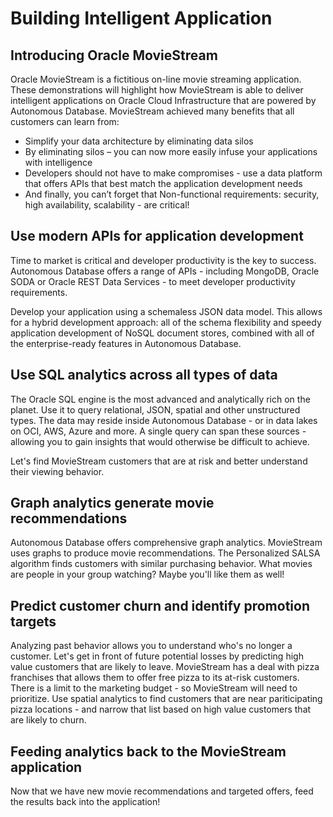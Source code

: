 # Building Intelligent Application

## Introducing Oracle MovieStream
Oracle MovieStream is a fictitious on-line movie streaming application. These demonstrations will highlight how MovieStream is able to deliver intelligent applications on Oracle Cloud Infrastructure that are powered by Autonomous Database. MovieStream achieved many benefits that all customers can learn from:
* Simplify your data architecture by eliminating data silos
* By eliminating silos – you can now more easily infuse your applications with intelligence
* Developers should not have to make compromises - use a data platform that offers APIs that best match the application development needs
* And finally, you can’t forget that Non-functional requirements: security, high availability, scalability - are critical!

[](youtube:iR-5uwHD1BQ)

## Use modern APIs for application development
Time to market is critical and developer productivity is the key to success. Autonomous Database offers a range of APIs - including MongoDB, Oracle SODA or Oracle REST Data Services - to meet developer productivity requirements. 

Develop your application using a schemaless JSON data model. This allows for a hybrid development approach: all of the schema flexibility and speedy application development of NoSQL document stores, combined with all of the enterprise-ready features in Autonomous Database. 

[](youtube:qBZJYWTaOLw?start=181;rel=0)

## Use SQL analytics across all types of data
The Oracle SQL engine is the most advanced and analytically rich on the planet. Use it to query relational, JSON, spatial and other unstructured types. The data may reside inside Autonomous Database - or in data lakes on OCI, AWS, Azure and more. A single query can span these sources - allowing you to gain insights that would otherwise be difficult to achieve.

Let's find MovieStream customers that are at risk and better understand their viewing behavior.

[](youtube:qBZJYWTaOLw?start=607)

## Graph analytics generate movie recommendations
Autonomous Database offers comprehensive graph analytics. MovieStream uses graphs to produce movie recommendations. The Personalized SALSA algorithm finds customers with similar purchasing behavior. What movies are people in your group watching? Maybe you'll like them as well!

[](youtube:Be4YtjdEFGM)

## Predict customer churn and identify promotion targets
Analyzing past behavior allows you to understand who's no longer a customer. Let's get in front of future potential losses by predicting high value customers that are likely to leave. MovieStream has a deal with pizza franchises that allows them to offer free pizza to its at-risk customers. There is a limit to the marketing budget - so MovieStream will need to prioritize. Use spatial analytics to find customers that are near pariticipating pizza locations - and narrow that list based on high value customers that are likely to churn.

[](youtube:qBZJYWTaOLw?start=999)


## Feeding analytics back to the MovieStream application
Now that we have new movie recommendations and targeted offers, feed the results back into the application!

[](youtube:qBZJYWTaOLw?start=1256)

